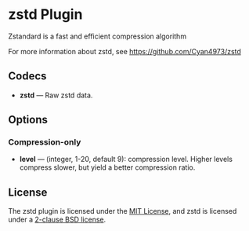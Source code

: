 # zstd Plugin #

Zstandard is a fast and efficient compression algorithm

For more information about zstd, see
https://github.com/Cyan4973/zstd

## Codecs ##

- **zstd** — Raw zstd data.

## Options ##

### Compression-only ###

- **level** — (integer, 1-20, default 9): compression level.  Higher
  levels compress slower, but yield a better compression ratio.

## License ##

The zstd plugin is licensed under the [MIT
License](http://opensource.org/licenses/MIT), and zstd is licensed
under a [2-clause BSD
license](http://opensource.org/licenses/BSD-2-Clause).
